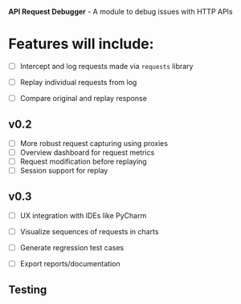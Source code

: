 <b>API Request Debugger</b> - A module to debug issues with HTTP APIs

# Features will include:

- [ ] Intercept and log requests made via `requests` library
- [ ] Replay individual requests from log
- [ ] Compare original and replay response


## v0.2

- [ ] More robust request capturing using proxies
- [ ] Overview dashboard for request metrics
- [ ] Request modification before replaying
- [ ] Session support for replay

## v0.3

- [ ] UX integration with IDEs like PyCharm
- [ ] Visualize sequences of requests in charts
- [ ] Generate regression test cases
- [ ] Export reports/documentation


## Testing

